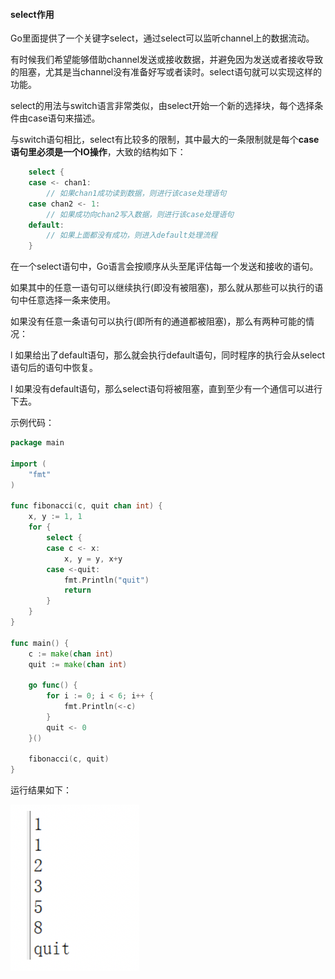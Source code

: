 #### select作用



Go里面提供了一个关键字select，通过select可以监听channel上的数据流动。



有时候我们希望能够借助channel发送或接收数据，并避免因为发送或者接收导致的阻塞，尤其是当channel没有准备好写或者读时。select语句就可以实现这样的功能。



select的用法与switch语言非常类似，由select开始一个新的选择块，每个选择条件由case语句来描述。



与switch语句相比，select有比较多的限制，其中最大的一条限制就是每个**case****语句里必须是一个IO****操作**，大致的结构如下：



```go
    select {
    case <- chan1:
        // 如果chan1成功读到数据，则进行该case处理语句
    case chan2 <- 1:
        // 如果成功向chan2写入数据，则进行该case处理语句
    default:
        // 如果上面都没有成功，则进入default处理流程
    }
```



在一个select语句中，Go语言会按顺序从头至尾评估每一个发送和接收的语句。



如果其中的任意一语句可以继续执行(即没有被阻塞)，那么就从那些可以执行的语句中任意选择一条来使用。



如果没有任意一条语句可以执行(即所有的通道都被阻塞)，那么有两种可能的情况：



l 如果给出了default语句，那么就会执行default语句，同时程序的执行会从select语句后的语句中恢复。



l 如果没有default语句，那么select语句将被阻塞，直到至少有一个通信可以进行下去。



示例代码：



```go
package main
 
import (
    "fmt"
)
 
func fibonacci(c, quit chan int) {
    x, y := 1, 1
    for {
        select {
        case c <- x:
            x, y = y, x+y
        case <-quit:
            fmt.Println("quit")
            return
        }
    }
}
 
func main() {
    c := make(chan int)
    quit := make(chan int)
 
    go func() {
        for i := 0; i < 6; i++ {
            fmt.Println(<-c)
        }
        quit <- 0
    }()
 
    fibonacci(c, quit)
}
```



运行结果如下：

![img](image/1650606871451-8fcc3dd6-d3fc-40c1-b781-d996c7563e53.png)